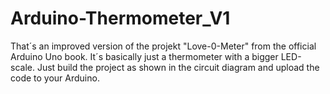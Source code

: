 # Arduino-Thermometer_V1
That´s an improved version of the projekt "Love-0-Meter" from the official Arduino Uno book. It´s basically just a thermometer with a bigger LED-scale. 
Just build the project as shown in the circuit diagram and upload the code to your Arduino. 

